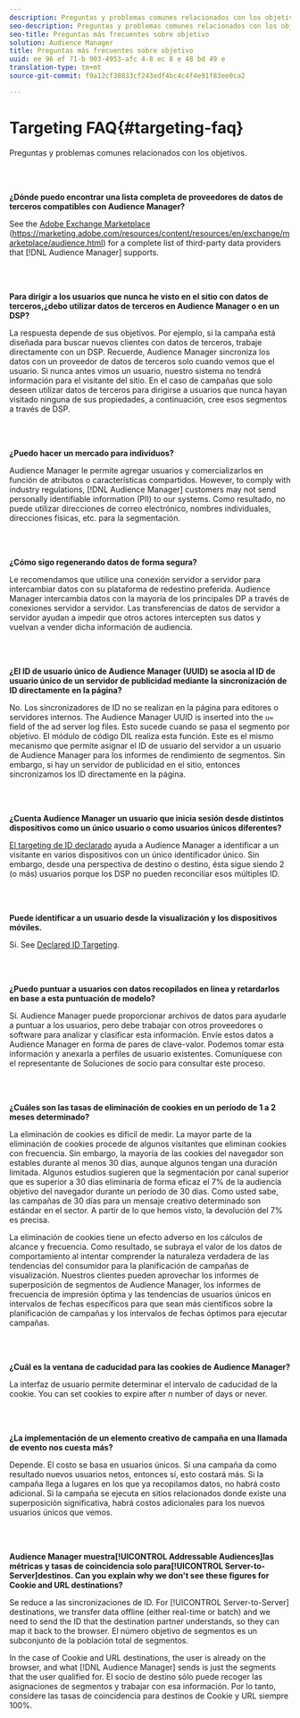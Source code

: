 ```yaml
---
description: Preguntas y problemas comunes relacionados con los objetivos.
seo-description: Preguntas y problemas comunes relacionados con los objetivos.
seo-title: Preguntas más frecuentes sobre objetivo
solution: Audience Manager
title: Preguntas más frecuentes sobre objetivo
uuid: ee 96 ef 71-b 903-4953-afc 4-8 ec 8 e 48 bd 49 e
translation-type: tm+mt
source-git-commit: f9a12cf38833cf243edf4bc4c4f4e91f83ee0ca2

---
```



# Targeting FAQ{#targeting-faq}

Preguntas y problemas comunes relacionados con los objetivos.

<br> 

<!-- 

faq_targeting.xml

 -->

**¿Dónde puedo encontrar una lista completa de proveedores de datos de terceros compatibles con Audience Manager?**

See the [Adobe Exchange Marketplace](https://marketing.adobe.com/resources/content/resources/en/exchange/marketplace/audience.html) (https://marketing.adobe.com/resources/content/resources/en/exchange/marketplace/audience.html) for a complete list of third-party data providers that [!DNL Audience Manager] supports.

<br> 

**Para dirigir a los usuarios que nunca he visto en el sitio con datos de terceros,¿debo utilizar datos de terceros en Audience Manager o en un DSP?**

La respuesta depende de sus objetivos. Por ejemplo, si la campaña está diseñada para buscar nuevos clientes con datos de terceros, trabaje directamente con un DSP. Recuerde, Audience Manager sincroniza los datos con un proveedor de datos de terceros solo cuando vemos que el usuario. Si nunca antes vimos un usuario, nuestro sistema no tendrá información para el visitante del sitio. En el caso de campañas que solo deseen utilizar datos de terceros para dirigirse a usuarios que nunca hayan visitado ninguna de sus propiedades, a continuación, cree esos segmentos a través de DSP.

<br> 

**¿Puedo hacer un mercado para individuos?**

Audience Manager le permite agregar usuarios y comercializarlos en función de atributos o características compartidos. However, to comply with industry regulations, [!DNL Audience Manager] customers may not send personally identifiable information (PII) to our systems. Como resultado, no puede utilizar direcciones de correo electrónico, nombres individuales, direcciones físicas, etc. para la segmentación.

<br> 

**¿Cómo sigo regenerando datos de forma segura?**

Le recomendamos que utilice una conexión servidor a servidor para intercambiar datos con su plataforma de redestino preferida. Audience Manager intercambia datos con la mayoría de los principales DP a través de conexiones servidor a servidor. Las transferencias de datos de servidor a servidor ayudan a impedir que otros actores intercepten sus datos y vuelvan a vender dicha información de audiencia.

<br> 

**¿El ID de usuario único de Audience Manager (UUID) se asocia al ID de usuario único de un servidor de publicidad mediante la sincronización de ID directamente en la página?**

No. Los sincronizadores de ID no se realizan en la página para editores o servidores internos. The Audience Manager UUID is inserted into the `u=` field of the ad server log files. Esto sucede cuando se pasa el segmento por objetivo. El módulo de código DIL realiza esta función. Este es el mismo mecanismo que permite asignar el ID de usuario del servidor a un usuario de Audience Manager para los informes de rendimiento de segmentos. Sin embargo, si hay un servidor de publicidad en el sitio, entonces sincronizamos los ID directamente en la página.

<br> 

**¿Cuenta Audience Manager un usuario que inicia sesión desde distintos dispositivos como un único usuario o como usuarios únicos diferentes?**

[El targeting de ID declarado](../features/declared-ids.md#declared-id-targeting) ayuda a Audience Manager a identificar a un visitante en varios dispositivos con un único identificador único. Sin embargo, desde una perspectiva de destino o destino, ésta sigue siendo 2 (o más) usuarios porque los DSP no pueden reconciliar esos múltiples ID.

<br> 

**Puede identificar a un usuario desde la visualización y los dispositivos móviles.**

Sí. See [Declared ID Targeting](../features/declared-ids.md#declared-id-targeting).

<br> 

**¿Puedo puntuar a usuarios con datos recopilados en línea y retardarlos en base a esta puntuación de modelo?**

Sí. Audience Manager puede proporcionar archivos de datos para ayudarle a puntuar a los usuarios, pero debe trabajar con otros proveedores o software para analizar y clasificar esta información. Envíe estos datos a Audience Manager en forma de pares de clave-valor. Podemos tomar esta información y anexarla a perfiles de usuario existentes. Comuníquese con el representante de Soluciones de socio para consultar este proceso.

<br> 

**¿Cuáles son las tasas de eliminación de cookies en un período de 1 a 2 meses determinado?**

La eliminación de cookies es difícil de medir. La mayor parte de la eliminación de cookies procede de algunos visitantes que eliminan cookies con frecuencia. Sin embargo, la mayoría de las cookies del navegador son estables durante al menos 30 días, aunque algunos tengan una duración limitada. Algunos estudios sugieren que la segmentación por canal superior que es superior a 30 días eliminaría de forma eficaz el 7% de la audiencia objetivo del navegador durante un período de 30 días. Como usted sabe, las campañas de 30 días para un mensaje creativo determinado son estándar en el sector. A partir de lo que hemos visto, la devolución del 7% es precisa.

La eliminación de cookies tiene un efecto adverso en los cálculos de alcance y frecuencia. Como resultado, se subraya el valor de los datos de comportamiento al intentar comprender la naturaleza verdadera de las tendencias del consumidor para la planificación de campañas de visualización. Nuestros clientes pueden aprovechar los informes de superposición de segmentos de Audience Manager, los informes de frecuencia de impresión óptima y las tendencias de usuarios únicos en intervalos de fechas específicos para que sean más científicos sobre la planificación de campañas y los intervalos de fechas óptimos para ejecutar campañas.

<br> 

**¿Cuál es la ventana de caducidad para las cookies de Audience Manager?**

La interfaz de usuario permite determinar el intervalo de caducidad de la cookie. You can set cookies to expire after *n* number of days or never.

<br> 

**¿La implementación de un elemento creativo de campaña en una llamada de evento nos cuesta más?**

Depende. El costo se basa en usuarios únicos. Si una campaña da como resultado nuevos usuarios netos, entonces sí, esto costará más. Si la campaña llega a lugares en los que ya recopilamos datos, no habrá costo adicional. Si la campaña se ejecuta en sitios relacionados donde existe una superposición significativa, habrá costos adicionales para los nuevos usuarios únicos que vemos.

<br> 

**Audience Manager muestra[!UICONTROL Addressable Audiences]las métricas y tasas de coincidencia solo para[!UICONTROL Server-to-Server]destinos. Can you explain why we don't see these figures for Cookie and URL destinations?**

Se reduce a las sincronizaciones de ID. For [!UICONTROL Server-to-Server] destinations, we transfer data offline (either real-time or batch) and we need to send the ID that the destination partner understands, so they can map it back to the browser. El número objetivo de segmentos es un subconjunto de la población total de segmentos.

In the case of Cookie and URL destinations, the user is already on the browser, and what [!DNL Audience Manager] sends is just the segments that the user qualified for. El socio de destino sólo puede recoger las asignaciones de segmentos y trabajar con esa información. Por lo tanto, considere las tasas de coincidencia para destinos de Cookie y URL siempre 100%.
